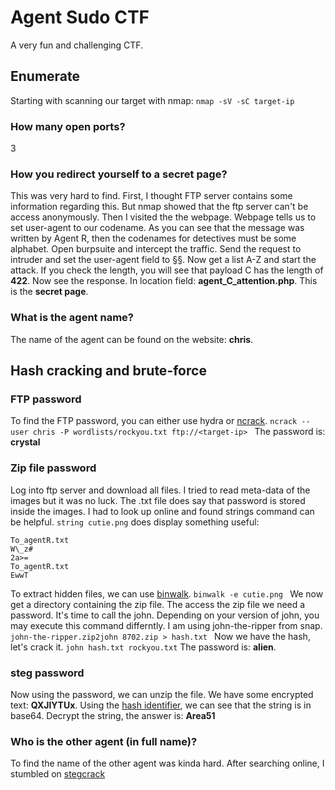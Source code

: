 # Agent Sudo CTF
A very fun and challenging CTF. 

## Enumerate
Starting with scanning our target with nmap: ``` nmap -sV -sC target-ip ```
### How many open ports?
3

### How you redirect yourself to a secret page?
This was very hard to find. First, I thought FTP server contains some information regarding this. But nmap showed that the 
ftp server can't be access anonymously. Then I visited the the webpage. Webpage tells us to set user-agent to our codename.
As you can see that the message was written by Agent R, then the codenames for detectives must be some alphabet. 
Open burpsuite and intercept the traffic. Send the request to intruder and set the user-agent field to §§. 
Now get a list A-Z and start the attack. If you check the length, you will see that payload C has the length of **422**.
Now see the response. In location field: **agent_C_attention.php**.
This is the **secret page**.

### What is the agent name?
The name of the agent can be found on the website: **chris**.

## Hash cracking and brute-force 
### FTP password
To find the FTP password, you can either use hydra or [ncrack](https://nmap.org/ncrack/).
```ncrack --user chris -P wordlists/rockyou.txt ftp://<target-ip> ```
The password is: **crystal**

### Zip file password
Log into ftp server and download all files. I tried to read meta-data of the images but it was no luck. 
The .txt file does say that password is stored inside the images. I had to look up online and found strings command can be helpful.
``` string cutie.png ``` does display something useful: 
```
To_agentR.txt
W\_z#
2a>=
To_agentR.txt
EwwT
```
To extract hidden files, we can use [binwalk](https://www.kali.org/tools/binwalk/). 
```binwalk -e cutie.png ```
We now get a directory containing the zip file. 
The access the zip file we need a password. It's time to call the john.
Depending on your version of john, you may execute this command differntly. 
I am using john-the-ripper from snap.
```john-the-ripper.zip2john 8702.zip > hash.txt ```
Now we have the hash, let's crack it.
``` john hash.txt rockyou.txt ```
The password is: **alien**.

### steg password
Now using the password, we can unzip the file. We have some encrypted text: **QXJlYTUx**. 
Using the [hash identifier](https://hashes.com/en/tools/hash_identifier), we can see that the string is in base64.
Decrypt the string, the answer is: **Area51**

### Who is the other agent (in full name)?
To find the name of the other agent was kinda hard. After searching online, I stumbled on [stegcrack](https://www.kali.org/tools/stegcracker/)
